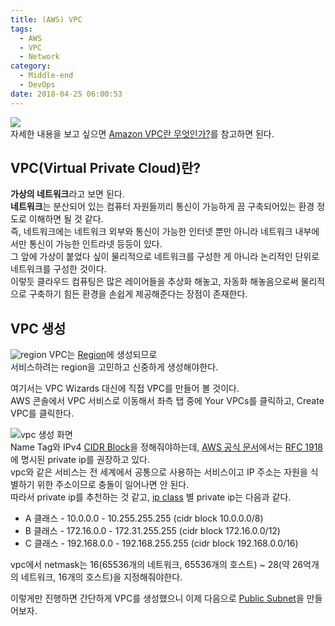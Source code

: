 ```yaml
---
title: (AWS) VPC
tags:
  - AWS
  - VPC
  - Network
category:
  - Middle-end
  - DevOps
date: 2018-04-25 06:00:53
---
```


![](thumb.png)  
자세한 내용을 보고 싶으면 [Amazon VPC란 무엇인가?](https://docs.aws.amazon.com/ko_kr/AmazonVPC/latest/UserGuide/VPC_Introduction.html)를 참고하면 된다.

## VPC(Virtual Private Cloud)란?
**가상의 네트워크**라고 보면 된다.  
**네트워크**는 분산되어 있는 컴퓨터 자원들끼리 통신이 가능하게 끔 구축되어있는 환경 정도로 이해하면 될 것 같다.  
즉, 네트워크에는 네트워크 외부와 통신이 가능한 인터넷 뿐만 아니라 네트워크 내부에서만 통신이 가능한 인트라넷 등등이 있다.  
그 앞에 가상이 붙었다 싶이 물리적으로 네트워크를 구성한 게 아니라 논리적인 단위로 네트워크를 구성한 것이다.  
이렇듯 클라우드 컴퓨팅은 많은 레이어들을 추상화 해놓고, 자동화 해놓음으로써 물리적으로 구축하기 힘든 환경을 손쉽게 제공해준다는 장점이 존재한다.

## VPC 생성
![region](region.png)
VPC는 [Region](https://docs.aws.amazon.com/ko_kr/AWSEC2/latest/UserGuide/using-regions-availability-zones.html)에 생성되므로  
서비스하려는 region을 고민하고 신중하게 생성해야한다.
 
여기서는 VPC Wizards 대신에 직접 VPC를 만들어 볼 것이다.  
AWS 콘솔에서 VPC 서비스로 이동해서 좌측 탭 중에 Your VPCs를 클릭하고, Create VPC를 클릭한다.  

![vpc 생성 화면](create-vpc.png)  
Name Tag와 IPv4 <a href="https://ko.wikipedia.org/wiki/%EC%82%AC%EC%9D%B4%EB%8D%94_(%EB%84%A4%ED%8A%B8%EC%9B%8C%ED%82%B9)" target="_blank">CIDR Block</a>을 정해줘야하는데,
[AWS 공식 문서](https://docs.aws.amazon.com/AmazonVPC/latest/UserGuide/VPC_Subnets.html#VPC_Sizing)에서는
[RFC 1918](http://www.faqs.org/rfcs/rfc1918.html)에 명시된 private ip를 권장하고 있다.  
vpc와 같은 서비스는 전 세계에서 공통으로 사용하는 서비스이고 IP 주소는 자원을 식별하기 위한 주소이므로 충돌이 일어나면 안 된다.  
따라서 private ip를 추천하는 것 같고, [ip class](https://ko.wikipedia.org/wiki/%EB%84%A4%ED%8A%B8%EC%9B%8C%ED%81%AC_%ED%81%B4%EB%9E%98%EC%8A%A4)
별 private ip는 다음과 같다.  
* A 클래스 - 10.0.0.0 - 10.255.255.255 (cidr block 10.0.0.0/8)  
* B 클래스 - 172.16.0.0 - 172.31.255.255 (cidr block 172.16.0.0/12)  
* C 클래스 - 192.168.0.0 - 192.168.255.255 (cidr block 192.168.0.0/16)

vpc에서 netmask는 16(65536개의 네트워크, 65536개의 호스트) ~ 28(약 26억개의 네트워크, 16개의 호스트)을 지정해줘야한다.  

이렇게만 진행하면 간단하게 VPC를 생성했으니 이제 다음으로 [Public Subnet](/2018/04/25/aws-public-subnet)을 만들어보자.
